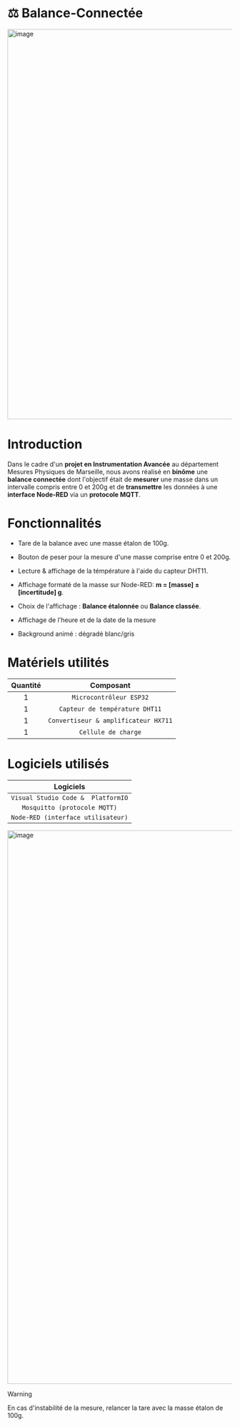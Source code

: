 # ⚖️ Balance-Connectée

<img width="2868" height="874" alt="image" src="https://github.com/user-attachments/assets/f7682111-006a-4866-8290-25ec8bca5528" />


# Introduction

  Dans le cadre d'un **projet en Instrumentation Avancée** au département Mesures Physiques de Marseille, nous avons réalisé en **binôme** une **balance connectée** dont l'objectif était de **mesurer** une masse dans un intervalle compris entre 0 et 200g et de **transmettre** les données à une **interface Node-RED** via un **protocole MQTT**.


# Fonctionnalités 

- Tare de la balance avec une masse étalon de 100g.
  
- Bouton de peser pour la mesure d'une masse comprise entre 0 et 200g.
  
- Lecture & affichage de la témpérature à l'aide du capteur DHT11.
  
- Affichage formaté de la masse sur Node-RED: **m = [masse] ± [incertitude] g**.
  
- Choix de l'affichage : **Balance étalonnée** ou **Balance classée**.

- Affichage de l'heure et de la date de la mesure

- Background animé : dégradé blanc/gris


# Matériels utilités

| Quantité | Composant | 
|  :---:  | :---:  | 
| 1 | `Microcontrôleur ESP32` | 
| 1 | `Capteur de température DHT11` | 
| 1 | `Convertiseur & amplificateur HX711` | 
| 1 | `Cellule de charge` | 

# Logiciels utilisés

| Logiciels | 
|  :---:  |
| `Visual Studio Code &  PlatformIO` | 
| `Mosquitto (protocole MQTT)` | 
| `Node-RED (interface utilisateur)` | 


<img width="2724" height="1240" alt="image" src="https://github.com/user-attachments/assets/e46aebbf-791b-450d-93dd-db6052637d97" />


> [!WARNING]
> En cas d'instabilité de la mesure, relancer la tare avec la masse étalon de 100g.

